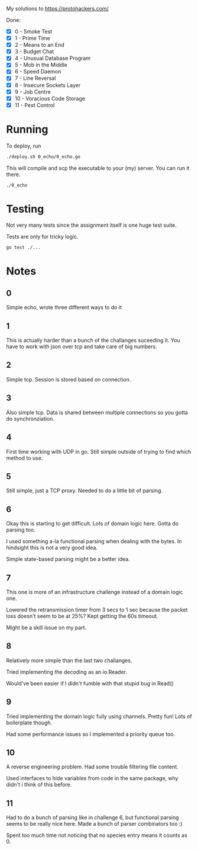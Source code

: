 My solutions to https://protohackers.com/

Done:

- [x] 0 - Smoke Test
- [x] 1 - Prime Time
- [x] 2 - Means to an End
- [x] 3 - Budget Chat
- [x] 4 - Unusual Database Program
- [x] 5 - Mob in the Middle
- [x] 6 - Speed Daemon
- [x] 7 - Line Reversal
- [x] 8 - Insecure Sockets Layer
- [x] 9 - Job Centre
- [x] 10 - Voracious Code Storage
- [x] 11 - Pest Control

# Running

To deploy, run

```bash
./deploy.sh 0_echo/0_echo.go
```

This will compile and scp the executable to your (my) server. You can run it there.

```bash
./0_echo
```

# Testing

Not very many tests since the assignment itself is one huge test suite.

Tests are only for tricky logic.

```bash
go test ./...
```

# Notes

## 0

Simple echo, wrote three different ways to do it

## 1

This is actually harder than a bunch of the challanges suceeding it. You have to work with json over tcp and take care of big numbers.

## 2

Simple tcp. Session is stored based on connection.

## 3

Also simple tcp. Data is shared between multiple connections so you gotta do synchronziation.

## 4

First time working with UDP in go. Still simple outside of trying to find which method to use.

## 5

Still simple, just a TCP proxy. Needed to do a little bit of parsing.

## 6

Okay this is starting to get difficult. Lots of domain logic here. Gotta do parsing too.

I used something a-la functional parsing when dealing with the bytes. In hindsight this is not a very good idea.

Simple state-based parsing might be a better idea.

## 7

This one is more of an infrastructure challenge instead of a domain logic one.

Lowered the retransmission timer from 3 secs to 1 sec because the packet loss doesn't seem to be at 25%? Kept getting the 60s timeout.

Might be a skill issue on my part.

## 8

Relatively more simple than the last two challanges.

Tried implementing the decoding as an io.Reader.

Would've been easier if I didn't fumble with that stupid bug in Read()

## 9

Tried implementing the domain logic fully using channels. Pretty fun! Lots of boilerplate though.

Had some performance issues so I implemented a priority queue too.

## 10

A reverse engineering problem. Had some trouble filtering file content.

Used interfaces to hide variables from code in the same package, why didn't i think of this before.

## 11

Had to do a bunch of parsing like in challenge 6, but functional parsing seems to be really nice here.
Made a bunch of parser combinators too :)

Spent too much time not noticing that no species entry means it counts as 0.

